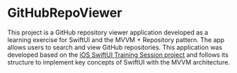 # GitHubRepoViewer

This project is a GitHub repository viewer application developed as a learning exercise for SwiftUI and the MVVM + Repository pattern. The app allows users to search and view GitHub repositories.
This application was developed based on the [iOS SwiftUI Training Session project](https://github.com/mixigroup/ios-swiftui-training.git) and follows its structure to implement key concepts of SwiftUI with the MVVM architecture.




